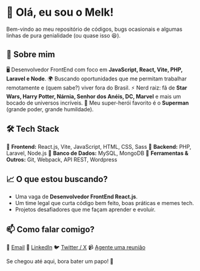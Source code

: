 # 👋 Olá, eu sou o Melk!

Bem-vindo ao meu repositório de códigos, bugs ocasionais e algumas linhas de pura genialidade (ou quase isso 😆).

## 🚀 Sobre mim

🖥️ Desenvolvedor FrontEnd com foco em **JavaScript, React, Vite, PHP, Laravel e Node**.
🌍 Buscando oportunidades que me permitam trabalhar remotamente e (quem sabe?) viver fora do Brasil.
⚡ Nerd raiz: fã de **Star Wars, Harry Potter, Nárnia, Senhor dos Anéis, DC, Marvel** e mais um bocado de universos incríveis.
💙 Meu super-herói favorito é o **Superman** (grande poder, grande humildade).

## 🛠️ Tech Stack

🔹 **Frontend:** React.js, Vite, JavaScript, HTML, CSS, Sass
🔹 **Backend:** PHP, Laravel, Node.js
🔹 **Banco de Dados:** MySQL, MongoDB
🔹 **Ferramentas & Outros:** Git, Webpack, API REST, Wordpress

## 📈 O que estou buscando?

- Uma vaga de **Desenvolvedor FrontEnd React.js**.
- Um time legal que curta código bem feito, boas práticas e memes tech.
- Projetos desafiadores que me façam aprender e evoluir.

## 📫 Como falar comigo?

💌 [Email](mailto:freelancer@melksedeque.com.br)
💼 [LinkedIn](https://www.linkedin.com/in/melksedeque-silva/)
🐦 [Twitter / X]((https://x.com/SouzaMelk))
📹 [Agente uma reunião](https://calendly.com/melksedeque-_0v7/30min)

Se chegou até aqui, bora bater um papo! 🚀
